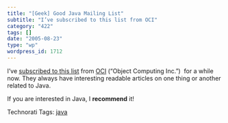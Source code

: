 ```yaml
---
title: "[Geek] Good Java Mailing List"
subtitle: "I’ve subscribed to this list from OCI"
category: "422"
tags: []
date: "2005-08-23"
type: "wp"
wordpress_id: 1712
---
```

I’ve [subscribed to this list](http://www.ociweb.com/jnb/index.html) from [OCI](http://www.ociweb.com/) (“Object Computing Inc.”)  for a while now. They always have interesting readable articles on one thing or another related to Java.  

If you are interested in Java, I **recommend** it!

Technorati Tags: [java](http://technorati.com/tag/java)